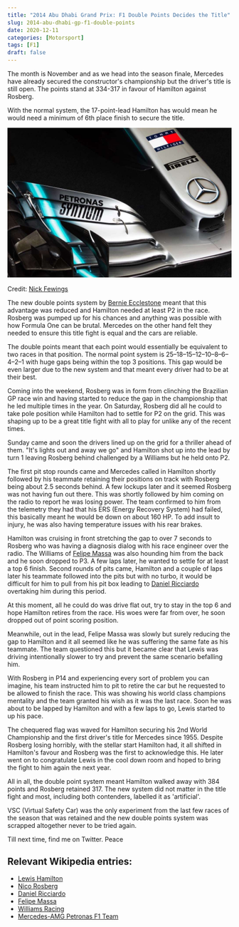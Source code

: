 ```yaml
---
title: "2014 Abu Dhabi Grand Prix: F1 Double Points Decides the Title"
slug: 2014-abu-dhabi-gp-f1-double-points
date: 2020-12-11
categories: [Motorsport]
tags: [F1]
draft: false
---
```

The month is November and as we head into the season finale, Mercedes have already secured the constructor's championship but the driver's title is still open. The points stand at 334-317 in favour of Hamilton against Rosberg. 
<!--more-->

With the normal system, the 17-point-lead Hamilton has would mean he would need a minimum of 6th place finish to secure the title.

![Mercedes Front Wing](img/merc-front-wing-nf-unsplash.jpg)
<figcaption>

Credit: [Nick Fewings](https://unsplash.com/@jannerboy62?utm_source=unsplash&utm_medium=referral&utm_content=creditCopyText)

</figcaption>


The new double points system by [Bernie Ecclestone](https://en.wikipedia.org/wiki/Bernie_Ecclestone) meant that this advantage was reduced and Hamilton needed at least P2 in the race. Rosberg was pumped up for his chances and anything was possible with how Formula One can be brutal. Mercedes on the other hand felt they needed to ensure this title fight is equal and the cars are reliable.

The double points meant that each point would essentially be equivalent to two races in that position. The normal point system is 25–18–15–12–10–8–6–4–2–1 with huge gaps being within the top 3 positions. This gap would be even larger due to the new system and that meant every driver had to be at their best.

Coming into the weekend, Rosberg was in form from clinching the Brazilian GP race win and having started to reduce the gap in the championship that he led multiple times in the year. On Saturday, Rosberg did all he could to take pole position while Hamilton had to settle for P2 on the grid. This was shaping up to be a great title fight with all to play for unlike any of the recent times.

Sunday came and soon the drivers lined up on the grid for a thriller ahead of them. "It's lights out and away we go" and Hamilton shot up into the lead by turn 1 leaving Rosberg behind challenged by a Williams but he held onto P2.

The first pit stop rounds came and Mercedes called in Hamilton shortly followed by his teammate retaining their positions on track with Rosberg being about 2.5 seconds behind. A few lockups later and it seemed Rosberg was not having fun out there. This was shortly followed by him coming on the radio to report he was losing power. The team confirmed to him from the telemetry they had that his ERS (Energy Recovery System) had failed, this basically meant he would be down on about 160 HP. To add insult to injury, he was also having temperature issues with his rear brakes.

Hamilton was cruising in front stretching the gap to over 7 seconds to Rosberg who was having a diagnosis dialog with his race engineer over the radio. The Williams of [Felipe Massa](http://www.felipemassa.com/) was also hounding him from the back and he soon dropped to P3. A few laps later, he wanted to settle for at least a top 6 finish. Second rounds of pits came, Hamilton and a couple of laps later his teammate followed into the pits but with no turbo, it would be difficult for him to pull from his pit box leading to [Daniel Ricciardo](https://danielricciardo.com/) overtaking him during this period.

At this moment, all he could do was drive flat out, try to stay in the top 6 and hope Hamilton retires from the race. His woes were far from over, he soon dropped out of point scoring position.

Meanwhile, out in the lead, Felipe Massa was slowly but surely reducing the gap to Hamilton and it all seemed like he was suffering the same fate as his teammate. The team questioned this but it became clear that Lewis was driving intentionally slower to try and prevent the same scenario befalling him.

With Rosberg in P14 and experiencing every sort of problem you can imagine, his team instructed him to pit to retire the car but he requested to be allowed to finish the race. This was showing his world class champions mentality and the team granted his wish as it was the last race. Soon he was about to be lapped by Hamilton and with a few laps to go, Lewis started to up his pace.

The chequered flag was waved for Hamilton securing his 2nd World Championship and the first driver's title for Mercedes since 1955. Despite Rosberg losing horribly, with the stellar start Hamilton had, it all shifted in Hamilton's favour and Rosberg was the first to acknowledge this. He later went on to congratulate Lewis in the cool down room and hoped to bring the fight to him again the next year.

All in all, the double point system meant Hamilton walked away with 384 points and Rosberg retained 317. The new system did not matter in the title fight and most, including both contenders, labelled it as 'artificial'.

VSC (Virtual Safety Car) was the only experiment from the last few races of the season that was retained and the new double points system was scrapped altogether never to be tried again.

Till next time, find me on Twitter. Peace


## Relevant Wikipedia entries:

*   [Lewis Hamilton](https://en.wikipedia.org/wiki/Lewis_Hamilton)
*   [Nico Rosberg](https://en.wikipedia.org/wiki/Nico_Rosberg)
*   [Daniel Ricciardo](https://en.wikipedia.org/wiki/Daniel_Ricciardo)
*   [Felipe Massa](https://en.wikipedia.org/wiki/Felipe_Massa)
*   [Williams Racing](https://en.wikipedia.org/wiki/Williams_Grand_Prix_Engineering)
*   [Mercedes-AMG Petronas F1 Team](https://en.wikipedia.org/wiki/Mercedes-Benz_in_Formula_One)
